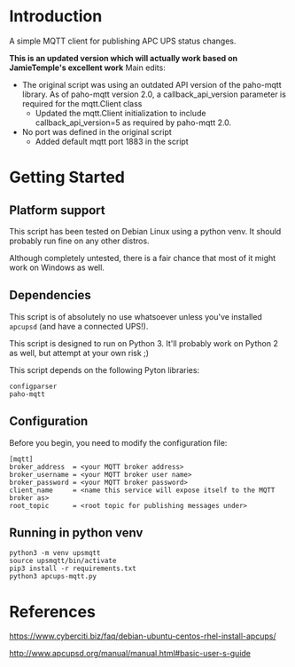 # Introduction 
A simple MQTT client for publishing APC UPS status changes.

**This is an updated version which will actually work based on  JamieTemple's excellent work**
Main edits:
- The original script was using an outdated API version of the paho-mqtt library. As of paho-mqtt version 2.0, a callback_api_version parameter is required for the mqtt.Client class
  - Updated the mqtt.Client initialization to include callback_api_version=5 as required by paho-mqtt 2.0.
- No port was defined in the original script
  - Added default mqtt port 1883 in the script

# Getting Started

## Platform support

This script has been tested on Debian Linux using a python venv. It should probably run fine on any other distros.

Although completely untested, there is a fair chance that most of it might work on Windows as well.

## Dependencies

This script is of absolutely no use whatsoever unless you've installed `apcupsd` (and have a connected UPS!).

This script is designed to run on Python 3. It'll probably work on Python 2 as well, but attempt at your own risk ;)

This script depends on the following Pyton libraries:

```
configparser
paho-mqtt
```

## Configuration
Before you begin, you need to modify the configuration file:

```
[mqtt]
broker_address  = <your MQTT broker address>
broker_username = <your MQTT broker user name>
broker_password = <your MQTT broker password>
client_name     = <name this service will expose itself to the MQTT broker as>
root_topic      = <root topic for publishing messages under>
```

## Running in python venv

```
python3 -m venv upsmqtt
source upsmqtt/bin/activate
pip3 install -r requirements.txt
python3 apcups-mqtt.py
```

# References
https://www.cyberciti.biz/faq/debian-ubuntu-centos-rhel-install-apcups/

http://www.apcupsd.org/manual/manual.html#basic-user-s-guide

